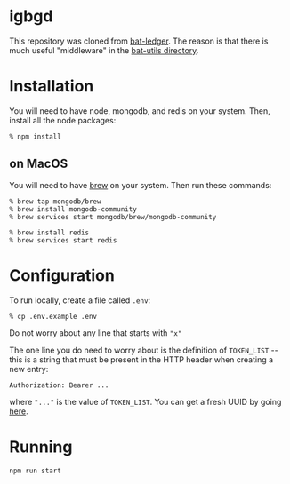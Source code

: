 # igbgd
This repository was cloned from [bat-ledger](https://github.com/brave-intl/bat-ledger).
The reason is that there is much useful "middleware" in the [bat-utils directory](tree/master/bat-utils).

# Installation
You will need to have node, mongodb, and redis on your system.
Then, install all the node packages:

    % npm install

## on MacOS
You will need to have [brew](https://brew.sh/) on your system.
Then run these commands:

    % brew tap mongodb/brew
    % brew install mongodb-community
    % brew services start mongodb/brew/mongodb-community

    % brew install redis
    % brew services start redis

# Configuration
To run locally, create a file called `.env`:

    % cp .env.example .env

Do not worry about any line that starts with `"x"`

The one line you do need to worry about is the definition of `TOKEN_LIST` --
this is a string that must be present in the HTTP header when creating a new entry:

    Authorization: Bearer ...
    
where `"..."` is the value of `TOKEN_LIST`.
You can get a fresh UUID by going [here](https://www.uuidgenerator.net/).

# Running

    npm run start
